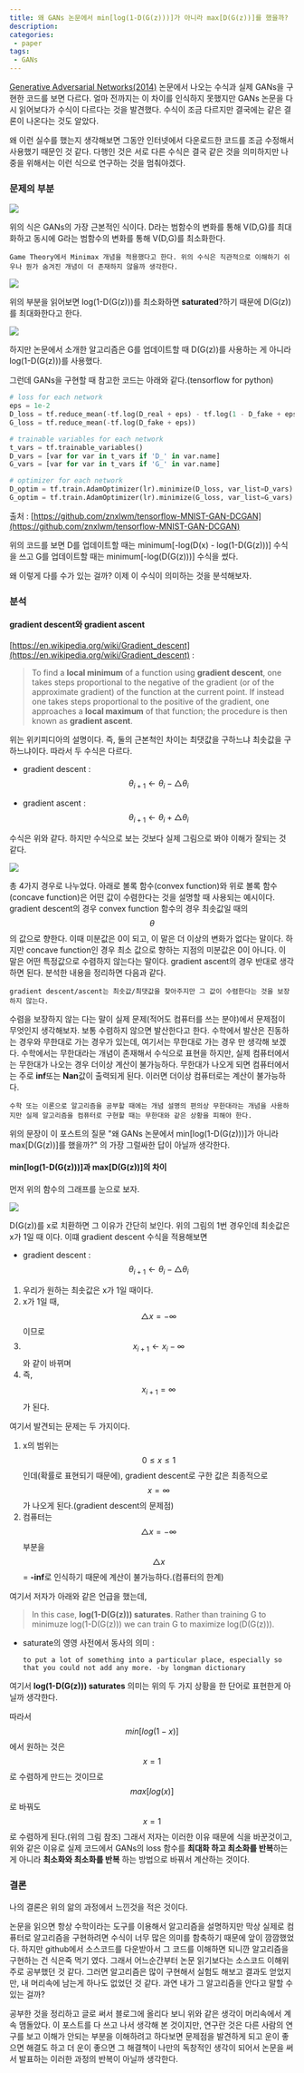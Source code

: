 ```yaml
---
title: 왜 GANs 논문에서 min[log(1-D(G(z)))]가 아니라 max[D(G(z))]를 했을까?
description:
categories:
 - paper
tags:
 - GANs
---
```





[Generative Adversarial Networks(2014)](http://papers.nips.cc/paper/5423-generative-adversarial-nets.pdf) 논문에서 나오는 수식과 실제 GANs을 구현한 코드를 보면 다르다. 얼마 전까지는 이 차이를 인식하지 못했지만 GANs 논문을 다시 읽어보다가 수식이 다르다는 것을 발견했다. 수식이 조금 다르지만 결국에는 같은 결론이 나온다는 것도 알았다.

왜 이런 실수를 했는지 생각해보면 그동안 인터넷에서 다운로드한 코드를 조금 수정해서 사용했기 때문인 것 같다. 다행인 것은 서로 다른 수식은 결국 같은 것을 의미하지만 나중을 위해서는 이런 식으로 연구하는 것을 멈춰야겠다.

### 문제의 부분

 ![](/assets/2018-02-14/1.png)

위의 식은 GANs의 가장 근본적인 식이다. D라는 범함수의 변화를 통해 V(D,G)를 최대화하고 동시에 G라는 범함수의 변화를 통해 V(D,G)를 최소화한다.

    Game Theory에서 Minimax 개념을 적용했다고 한다. 위의 수식은 직관적으로 이해하기 쉬우나 뭔가 숨겨진 개념이 더 존재하지 않을까 생각한다.

 ![](/assets/2018-02-14/2.png)

위의 부분을 읽어보면 log(1-D(G(z)))를 최소화하면 **saturated**?하기 때문에 D(G(z))를 최대화한다고 한다.

 ![](/assets/2018-02-14/3.png)

하지만 논문에서 소개한 알고리즘은 G를 업데이트할 때 D(G(z))를 사용하는 게 아니라 log(1-D(G(z)))를 사용했다.

그런데 GANs을 구현할 때 참고한 코드는 아래와 같다.(tensorflow for python)
```python
# loss for each network
eps = 1e-2
D_loss = tf.reduce_mean(-tf.log(D_real + eps) - tf.log(1 - D_fake + eps))
G_loss = tf.reduce_mean(-tf.log(D_fake + eps))

# trainable variables for each network
t_vars = tf.trainable_variables()
D_vars = [var for var in t_vars if 'D_' in var.name]
G_vars = [var for var in t_vars if 'G_' in var.name]

# optimizer for each network
D_optim = tf.train.AdamOptimizer(lr).minimize(D_loss, var_list=D_vars)
G_optim = tf.train.AdamOptimizer(lr).minimize(G_loss, var_list=G_vars)
```
출처 : [https://github.com/znxlwm/tensorflow-MNIST-GAN-DCGAN](https://github.com/znxlwm/tensorflow-MNIST-GAN-DCGAN)

위의 코드를 보면 D를 업데이트할 때는 minimum[-log(D(x) - log(1-D(G(z)))] 수식을 쓰고 G를 업데이트할 때는 minimum[-log(D(G(z)))] 수식을 썼다.

왜 이렇게 다를 수가 있는 걸까? 이제 이 수식이 의미하는 것을 분석해보자.

### 분석
#### gradient descent와 gradient ascent


[https://en.wikipedia.org/wiki/Gradient_descent](https://en.wikipedia.org/wiki/Gradient_descent) :

> To find a **local minimum** of a function using **gradient descent**, one takes steps proportional to the negative of the gradient (or of the approximate gradient) of the function at the current point.
If instead one takes steps proportional to the positive of the gradient, one approaches a **local maximum** of that function; the procedure is then known as **gradient ascent**.

위는 위키피디아의 설명이다. 즉, 둘의 근본척인 차이는 최댓값을 구하느냐 최솟값을 구하느냐이다. 따라서 두 수식은 다르다.

* gradient descent : $$\theta_{i+1} \leftarrow \theta_{i} - \triangle\theta_{i}$$

* gradient ascent : $$\theta_{i+1} \leftarrow \theta_{i} + \triangle\theta_{i}$$

수식은 위와 같다. 하지만 수식으로 보는 것보다 실제 그림으로 봐야 이해가 잘되는 것 같다.

 ![](/assets/2018-02-14/4.png)

총 4가지 경우로 나누었다. 아래로 볼록 함수(convex function)와 위로 볼록 함수(concave function)은 어떤 값이 수렴한다는 것을 설명할 때 사용되는 예시이다. gradient descent의 경우 convex function 함수의 경우 최솟값일 때의 $$\theta$$의 값으로 향한다. 이때 미분값은 0이 되고, 이 말은 더 이상의 변화가 없다는 말이다. 하지만 concave function인 경우 최소 값으로 향하는 지점의 미분값은 0이 아니다. 이 말은 어떤 특정값으로 수렴하지 않는다는 말이다. gradient ascent의 경우 반대로 생각하면 된다. 분석한 내용을 정리하면 다음과 같다.

    gradient descent/ascent는 최솟값/최댓값을 찾아주지만 그 값이 수렴한다는 것을 보장하지 않는다.

수렴을 보장하지 않는 다는 말이 실제 문제(적어도 컴퓨터를 쓰는 분야)에서 문제점이 무엇인지 생각해보자. 보통 수렴하지 않으면 발산한다고 한다. 수학에서 발산은 진동하는 경우와 무한대로 가는 경우가 있는데, 여기서는 무한대로 가는 경우 만 생각해 보겠다. 수학에서는 무한대라는 개념이 존재해서 수식으로 표현을 하지만, 실제 컴퓨터에서는 무한대가 나오는 경우 더이상 계산이 불가능하다. 무한대가 나오게 되면 컴퓨터에서는 주로 **inf**또는 **Nan**값이 출력되게 된다. 이러면 더이상 컴퓨터로는 계산이 불가능하다.

    수학 또는 이론으로 알고리즘을 공부할 때에는 개념 설명의 편의상 무한대라는 개념을 사용하지만 실제 알고리즘을 컴퓨터로 구현할 때는 무한대와 같은 상황을 피해야 한다.

위의 문장이 이 포스트의 질문 "왜 GANs 논문에서 min[log(1-D(G(z)))]가 아니라 max[D(G(z))]를 했을까?" 의 가장 그럴싸한 답이 아닐까 생각한다.


#### min[log(1-D(G(z)))]과 max[D(G(z))]의 차이  

먼저 위의 함수의 그래프를 눈으로 보자.

 ![](/assets/2018-02-14/5.png)

D(G(z))를 x로 치환하면 그 이유가 간단히 보인다. 위의 그림의 1번 경우인데 최솟값은 x가 1일 때 이다. 이떄 gradient descent 수식을 적용해보면

* gradient descent : $$\theta_{i+1} \leftarrow \theta_{i} - \triangle\theta_{i}$$
1. 우리가 원하는 최솟값은 x가 1일 때이다.
2. x가 1일 때, $$\triangle x = -\infty$$ 이므로  
3. $$x_{i+1} \leftarrow  x_{i} - \infty$$ 와 같이 바뀌며
4. 즉, $$x_{i+1} = \infty$$가 된다.

여기서 발견되는 문제는 두 가지이다.

1. x의 범위는 $${0\le x\le 1}$$ 인데(확률로 표현되기 때문에), gradient descent로 구한 값은 최종적으로 $$x = \infty$$ 가 나오게 된다.(gradient descent의 문제점)
2. 컴퓨터는 $$\triangle x = -\infty$$ 부분을 $$\triangle x$$ = **-inf**로 인식하기 때문에 계산이 불가능하다.(컴퓨터의 한계)  

여기서 저자가 아래와 같은 언급을 했는데,

> In this case, **log(1-D(G(z))) saturates**. Rather than training G to minimuze log(1-D(G(z))) we can train G to maximize log(D(G(z))).

* saturate의 영영 사전에서 동사의 의미 :

      to put a lot of something into a particular place, especially so that you could not add any more. -by longman dictionary

여기서 **log(1-D(G(z))) saturates** 의미는 위의 두 가지 상황을 한 단어로 표현한게 아닐까 생각한다.

따라서 $$min[ log(1-x)]$$에서 원하는 것은 $$x=1$$ 로 수렴하게 만드는 것이므로 $$max[ log(x)]$$로 바꿔도 $$x=1$$ 로 수렴하게 된다.(위의 그림 참조) 그래서 저자는 이러한 이유 때문에 식을 바꾼것이고, 위와 같은 이유로 실제 코드에서 GANs의 loss 함수를 **최대화 하고 최소화를 반복**하는게 아니라 **최소화와 최소화를 반복** 하는 방법으로 바꿔서 계산하는 것이다.


### 결론

나의 결론은 위의 앎의 과정에서 느낀것을 적은 것이다.

논문을 읽으면 항상 수학이라는 도구를 이용해서 알고리즘을 설명하지만 막상 실제로 컴퓨터로 알고리즘을 구현하려면 수식이 너무 많은 의미를 함축하기 때문에 앞이 깜깜했었다. 하지만 github에서 소스코드를 다운받아서 그 코드를 이해하면 되니깐 알고리즘을 구현하는 건 식은죽 먹기 였다. 그래서 어느순간부터 논문 읽기보다는 소스코드 이해위주로 공부했던 것 같다. 그러면 알고리즘은 많이 구현해서 실험도 해보고 결과도 얻었지만, 내 머리속에 남는게 하나도 없었던 것 같다. 과연 내가 그 알고리즘을 안다고 말할 수 있는 걸까?

공부한 것을 정리하고 글로 써서 블로그에 올리다 보니 위와 같은 생각이 머리속에서 계속 맴돌았다. 이 포스트를 다 쓰고 나서 생각해 본 것이지만, 연구란 것은 다른 사람의 연구를 보고 이해가 안되는 부분을 이해하려고 하다보면 문제점을 발견하게 되고 운이 좋으면 해결도 하고 더 운이 좋으면 그 해결책이 나만의 독창적인 생각이 되어서 논문을 써서 발표하는 이러한 과정의 반복이 아닐까 생각한다.
